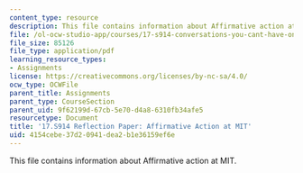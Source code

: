 ```yaml
---
content_type: resource
description: This file contains information about Affirmative action at MIT.
file: /ol-ocw-studio-app/courses/17-s914-conversations-you-cant-have-on-campus-race-ethnicity-gender-and-identity-spring-2012/4154cebe37d20941dea2b1e36159ef6e_MIT17_S914S12_aa1.pdf
file_size: 85126
file_type: application/pdf
learning_resource_types:
- Assignments
license: https://creativecommons.org/licenses/by-nc-sa/4.0/
ocw_type: OCWFile
parent_title: Assignments
parent_type: CourseSection
parent_uid: 9f62199d-67cb-5e70-d4a8-6310fb34afe5
resourcetype: Document
title: '17.S914 Reflection Paper: Affirmative Action at MIT'
uid: 4154cebe-37d2-0941-dea2-b1e36159ef6e
---
```

This file contains information about Affirmative action at MIT.